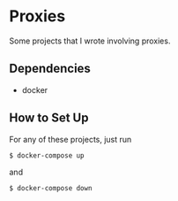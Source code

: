 # Proxies

Some projects that I wrote involving proxies.

## Dependencies

- docker

## How to Set Up

For any of these projects, just run

```bash
$ docker-compose up
```

and

```bash
$ docker-compose down
```
